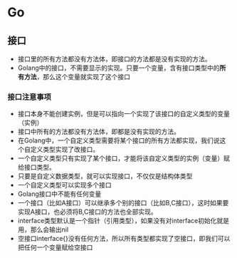 # Go

## 接口

* 接口里的所有方法都没有方法体，即接口的方法都是没有实现的方法。
* Golang中的接口，不需要显示的实现。只要一个变量，含有接口类型中的**所有方法**，那么这个变量就实现了这个接口

### **接口注意事项**

* 接口本身不能创建实例，但是可以指向一个实现了该接口的自定义类型的变量（实例）
* 接口中所有的方法都没有方法体，即都是没有实现的方法。
* 在Golang中，一个自定义类型需要将某个接口的所有方法都实现，我们说这个自定义类型实现了改接口。
* 一个自定义类型只有实现了某个接口，才能将该自定义类型的实例（变量）赋给接口类型。
* 只要是自定义数据类型，就可以实现接口，不仅仅是结构体类型
* 一个自定义类型可以实现多个接口
* Golang接口中不能有任何变量
* 一个接口（比如A接口）可以继承多个别的接口（比如B,C接口），这时如果要实现A接口，也必须将B,C接口的方法也全部实现。  
* interface类型默认是一个指针（引用类型），如果没有对interface初始化就是用，那么会输出nil
* 空接口interface{}没有任何方法，所以所有类型都实现了空接口，即我们可以把任何一个变量赋给空接口


